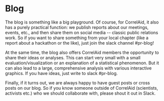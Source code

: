 # Blog

The blog is something like a big playground. Of course, for CorrelAid, it also has a purely practical function: we publish reports about our meetings, events, etc., and then share them on social media -- classic public relations work. So if you want to share something from your local chapter (like a report about a hackathon or the like), just join the slack channel #pr-blog!

At the same time, the blog also offers CorrelAid members the opportunity to share their ideas or analyses. This can start very small with a small evaluation/visualization or an explanation of a statistical phenomenon. But it can also lead to a large, comprehensive analysis with various interactive graphics. If you have ideas, just write to slack #pr-blog.

Finally, if it turns out, we are always happy to have guest posts or cross posts on our blog. So if you know someone outside of CorrelAid (scientists, activists etc.) who we should collaborate with, please shout it out in Slack.
